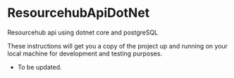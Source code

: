 # ResourcehubApiDotNet
Resourcehub api using dotnet core and postgreSQL

These instructions will get you a copy of the project up and running on your local machine for development and testing purposes.

- To be updated.